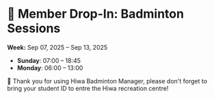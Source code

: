 # 🎾 Member Drop-In: Badminton Sessions
**Week:** Sep 07, 2025 – Sep 13, 2025

- **Sunday**: 07:00 – 18:45
- **Monday**: 06:00 – 13:00

📣 Thank you for using Hiwa Badminton Manager, please don't forget to bring your student ID to entre the Hiwa recreation centre!
